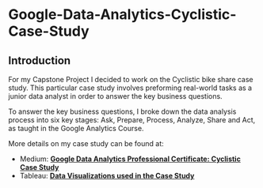 # Google-Data-Analytics-Cyclistic-Case-Study
## Introduction ##
For my Capstone Project I decided to work on the Cyclistic bike share case study. This particular case study involves preforming real-world tasks as a junior data analyst in order to answer the key business questions.

To answer the key business questions, I broke down the data analysis process into six key stages: Ask, Prepare, Process, Analyze, Share and Act, as taught in the Google Analytics Course.

More details on my case study can be found at:
- Medium: **<a href="https://medium.com/@sahilkunder1998/google-data-analytics-professional-certificate-cyclistic-case-study-cc1221ea01cf" rel="nofollow">Google Data Analytics Professional Certificate: Cyclistic Case Study</a>**
- Tableau: **<a href="https://public.tableau.com/app/profile/sahil.kunder"> Data Visualizations used in the Case Study</a>**
